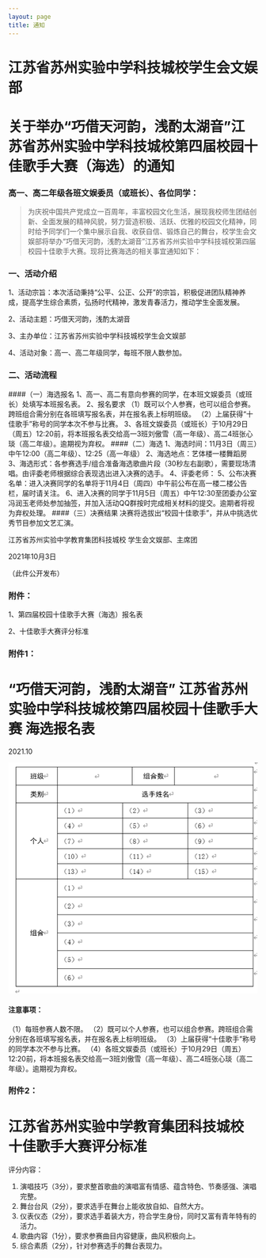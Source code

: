 ```yaml
---
layout: page
title: 通知
---
```


# 江苏省苏州实验中学科技城校学生会文娱部

# 关于举办“巧借天河韵，浅酌太湖音”江苏省苏州实验中学科技城校第四届校园十佳歌手大赛（海选）的通知

### 高一、高二年级各班文娱委员（或班长）、各位同学：

> 为庆祝中国共产党成立一百周年，丰富校园文化生活，展现我校师生团结创新、全面发展的精神风貌，努力营造积极、活跃、优雅的校园文化精神，同时给予同学们一个集中展示自我、收获自信、锻炼自己的舞台，校学生会文娱部将举办“巧借天河韵，浅酌太湖音”江苏省苏州实验中学科技城校第四届校园十佳歌手大赛。现将比赛海选的相关事宜通知如下：


### 一、活动介绍

1、活动宗旨：本次活动秉持“公平、公正、公开”的宗旨，积极促进团队精神养成，提高学生综合素质，弘扬时代精神，激发青春活力，推动学生全面发展。

2、活动主题：巧借天河韵，浅酌太湖音

3、主办单位：江苏省苏州实验中学科技城校学生会文娱部

4、活动对象：高一、高二年级同学，每班不限人数参加。


### 二、活动流程

####（一）海选报名
1、高一、高二有意向参赛的同学，在本班文娱委员（或班长）处填写本班报名表。
2、报名要求
（1）既可以个人参赛，也可以组合参赛。跨班组合需分别在各班填写报名表，并在报名表上标明班级。
（2）上届获得“十佳歌手”称号的同学本次不参与比赛。
3、各班文娱委员（或班长）于10月29日（周五）12:20前，将本班报名表交给高一3班刘傲雪（高一年级）、高二4班张心琰（高二年级）。逾期视为弃权。
####（二）海选
1、海选时间：11月3日（周三）中午12:00（高二年级）、12:25（高一年级）
2、海选地点：艺体楼一楼舞蹈房
3、海选形式：各参赛选手/组合准备海选歌曲片段（30秒左右副歌），需要现场清唱。由评委老师根据综合表现选出进入决赛的选手。
4、评委老师：
5、公布决赛名单：进入决赛同学的名单将于11月4日（周四）中午前公布在高一楼二楼公告栏，届时请关注。
6、进入决赛的同学于11月5日（周五）中午12:30至团委办公室冯润玉老师处参加抽签，并加入活动QQ群按时完成相关材料的提交。逾期者将视为弃权处理。
####（三）决赛结果
决赛将选拔出“校园十佳歌手”，并从中挑选优秀节目参加文艺汇演。


江苏省苏州实验中学教育集团科技城校
学生会文娱部、主席团      

2021年10月3日        

（此件公开发布）

### 附件：

1、第四届校园十佳歌手大赛（海选）报名表

2、十佳歌手大赛评分标准
 

### 附件1：

# “巧借天河韵，浅酌太湖音” 江苏省苏州实验中学科技城校第四届校园十佳歌手大赛 海选报名表

2021.10  

![报名表](./images/1633255407025.png)


#### 注意事项：

（1）每班参赛人数不限。
（2）既可以个人参赛，也可以组合参赛。跨班组合需分别在各班填写报名表，并在报名表上标明班级。
（3）上届获得“十佳歌手”称号的同学本次不参与比赛。
（4）各班文娱委员（或班长）于10月29日（周五）12:20前，将本班报名表交给高一3班刘傲雪（高一年级）、高二4班张心琰（高二年级）。逾期视为弃权。
 

### 附件2：

# 江苏省苏州实验中学教育集团科技城校 十佳歌手大赛评分标准

评分内容：
1.	演唱技巧（3分），要求整首歌曲的演唱富有情感、蕴含特色、节奏感强、演唱完整。
2.	舞台台风（2分），要求选手在舞台上能收放自如、自然大方。
3.	仪表仪态（2分），要求选手着装大方，符合学生身份，同时又富有青年特有的活力。
4.	歌曲内容（1分），要求参赛曲目内容健康，曲风积极向上。
5.	综合素质（2分），针对参赛选手的舞台表现力。

